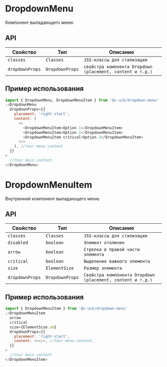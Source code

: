 # DropdownMenu

Компонент выпадающего меню

## API

| Свойство        | Тип             | Описание                                                  |
| --------------- | --------------- | --------------------------------------------------------- |
| `classes`       | `Classes`       | `JSS-классы для стилизации`                               |
| `dropdownProps` | `DropdownProps` | `свойстра компнента Dropdown (placement, content и т.д.)` |

## Пример использования

```javascript
import { DropdownMenu, DropdownMenuItem } from '@v-uik/dropdown-menu'
;<DropdownMenu
  dropdownProps={{
    placement: 'right-start',
    content: (
      <>
        <DropdownMenuItem>Option 1</DropdownMenuItem>
        <DropdownMenuItem>Option 2</DropdownMenuItem>
        <DropdownMenuItem critical>Option 3</DropdownMenuItem>
      </>
    ), //Your menu content
  }}
>
  //Your main content
</DropdownMenu>
```

# DropdownMenuItem

Внутренний компонент выпадающего меню

## API

| Свойство        | Тип             | Описание                                                   |
| --------------- | --------------- | ---------------------------------------------------------- |
| `classes`       | `Classes`       | `JSS-классы для стилизации`                                |
| `disabled`      | `boolean`       | `Элемент отключен`                                         |
| `arrow`         | `boolean`       | `Стрелка в правой части элемента`                          |
| `critical`      | `boolean`       | `Выделение важного элемента`                               |
| `size`          | `ElementSize`   | `Размер элемента`                                          |
| `dropdownProps` | `DropdownProps` | `Свойстра компонента Dropdown (placement, content и т.д.)` |

## Пример использования

```javascript
import { DropdownMenuItem } from '@v-uik/dropdown-menu'
;<DropdownMenuItem
  arrow
  critical
  size={ElementSize.sm}
  dropdownProps={{
    placement: 'right-start',
    content: <></>, //Your menu content,
  }}
>
  //Your main content
</DropdownMenuItem>
```
